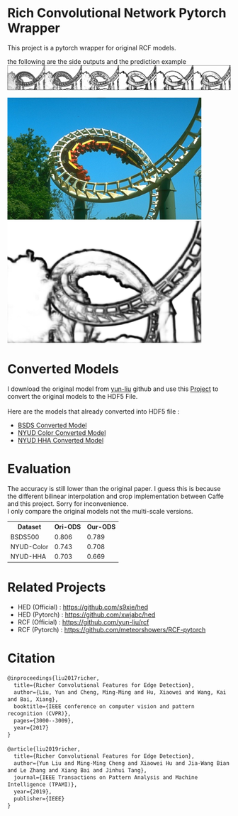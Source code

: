 # Rich Convolutional Network Pytorch Wrapper

This project is a pytorch wrapper for original RCF models. 



the following are the side outputs and the prediction example
![prediction example](https://raw.githubusercontent.com/jannctu/Rcf-Pytorch-Wrapper/master/img/bsds/235098.jpg)

<img src="https://github.com/jannctu/Rcf-Pytorch-Wrapper/blob/master/img/bsds/input/235098.jpg" alt="Input"
	title="Input" width="438" height="275" />
<img src="https://github.com/jannctu/Rcf-Pytorch-Wrapper/blob/master/img/bsds/235098.png" alt="Prediction"
	title="Prediction" width="438" height="275" />

# Converted Models
I download the original model from <a href="https://github.com/yun-liu/rcf">yun-liu</a> github and use this <a href="https://github.com/vadimkantorov/caffemodel2pytorch">Project</a> to convert the original models to the HDF5 File. <br/>
<br/> Here are the models that already converted into HDF5 file : 
<ul>
<li><a href="https://drive.google.com/open?id=1G3RvmFPNswrExbfBS7X9Q2NiZX8c8N7x">BSDS Converted Model</a> </li>
<li><a href="https://drive.google.com/open?id=1gxqxOyyJInQ1wPGH1TkHLh8dhx8MnEiX">NYUD Color Converted Model</a> </li> 
<li><a href="https://drive.google.com/open?id=1-jmK7MaPJ2GVS10ESFImEj4uftskkhwn">NYUD HHA Converted Model</a> </li>
</ul>

 # Evaluation 
 The accuracy is still lower than the original paper. I guess this is because the different bilinear interpolation and crop implementation between Caffe and this project. Sorry for inconvenience. <br/>
 I only compare the original models not the multi-scale versions.
 <table>
  <tr>
    <th>Dataset</th>
    <th>Ori-ODS</th> 
    <th>Our-ODS</th>
  </tr>
  <tr>
    <td>BSDS500</td>
    <td>0.806</td> 
    <td>0.789</td>
  </tr>
  <tr>
    <td>NYUD-Color</td>
    <td>0.743</td> 
    <td>0.708</td>
  </tr>
  <tr>
    <td>NYUD-HHA</td>
    <td>0.703</td> 
    <td>0.669</td>
  </tr>
  
</table>

# Related Projects
<ul>
 <li>HED (Official) : <a href="https://github.com/s9xie/hed">https://github.com/s9xie/hed</a></li>
 <li>HED (Pytorch) : <a href="https://github.com/xwjabc/hed">https://github.com/xwjabc/hed</a></li>
 <li>RCF (Official) : <a href="https://github.com/yun-liu/rcf">https://github.com/yun-liu/rcf</a></li>
 <li>RCF (Pytorch) : <a href="https://github.com/meteorshowers/RCF-pytorch">https://github.com/meteorshowers/RCF-pytorch</a></li>
</ul>

# Citation 
    @inproceedings{liu2017richer,
      title={Richer Convolutional Features for Edge Detection},
      author={Liu, Yun and Cheng, Ming-Ming and Hu, Xiaowei and Wang, Kai and Bai, Xiang},
      booktitle={IEEE conference on computer vision and pattern recognition (CVPR)},
      pages={3000--3009},
      year={2017}
    }
    
    @article{liu2019richer,
      title={Richer Convolutional Features for Edge Detection},
      author={Yun Liu and Ming-Ming Cheng and Xiaowei Hu and Jia-Wang Bian and Le Zhang and Xiang Bai and Jinhui Tang},
      journal={IEEE Transactions on Pattern Analysis and Machine Intelligence (TPAMI)},
      year={2019},
      publisher={IEEE}
    }
    

